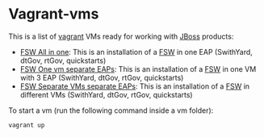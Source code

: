 Vagrant-vms
====================================

This is a list of [vagrant] VMs ready for working with [JBoss] products:

* [FSW All in one](fsw-all-in-one): This is an installation of a [FSW] in one EAP (SwithYard, dtGov, rtGov, quickstarts)
* [FSW One vm separate EAPs](jboss-fsw-one-vm-separate-eaps): This is an installation of a [FSW] in one VM with 3 EAP (SwithYard, dtGov, rtGov, quickstarts)
* [FSW Separate VMs separate EAPs](jboss-fsw-separate-vms-separate-eaps): This is an installation of a [FSW] in different VMs (SwithYard, dtGov, rtGov, quickstarts)

To start a vm (run the following command inside a vm folder):

```sh
vagrant up
```

[vagrant]:http://www.vagrantup.com
[packer]:http://packer.io
[JBoss]:http://www.jboss.org/products
[FSW]:http://www.jboss.org/products/fsw.html
